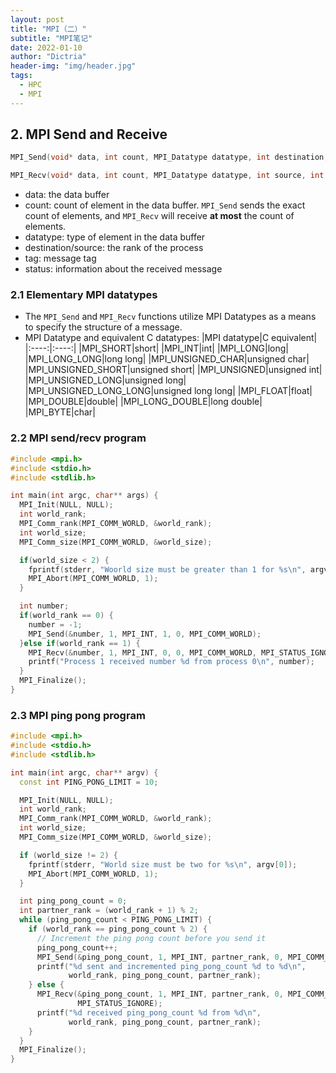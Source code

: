 ```yaml
---
layout: post
title: "MPI（二）"
subtitle: "MPI笔记"
date: 2022-01-10
author: "Dictria"
header-img: "img/header.jpg"
tags: 
  - HPC
  - MPI
---
```


## 2. MPI Send and Receive
```cpp
MPI_Send(void* data, int count, MPI_Datatype datatype, int destination, int tag, MPI_Comm communicator);

MPI_Recv(void* data, int count, MPI_Datatype datatype, int source, int tag, MPI_Comm communicator, MPI_Status* status);
```
* data: the data buffer
* count: count of element in the data buffer. `MPI_Send` sends the exact count of elements, and `MPI_Recv` will receive **at most** the count of elements.
* datatype: type of element in the data buffer   
* destination/source: the rank of the process
* tag: message tag
* status: information about the received message

### 2.1 Elementary MPI datatypes
* The `MPI_Send` and `MPI_Recv` functions utilize MPI Datatypes as a means to specify the structure of a message.    
* MPI Datatype and equivalent C datatypes:
|MPI datatype|C equivalent|
|:----:|:----:|
|MPI_SHORT|short|
|MPI_INT|int|
|MPI_LONG|long|
|MPI_LONG_LONG|long long|
|MPI_UNSIGNED_CHAR|unsigned char|
|MPI_UNSIGNED_SHORT|unsigned short|
|MPI_UNSIGNED|unsigned int|
|MPI_UNSIGNED_LONG|unsigned long|
|MPI_UNSIGNED_LONG_LONG|unsigned long long|
|MPI_FLOAT|float|
|MPI_DOUBLE|double|
|MPI_LONG_DOUBLE|long double|
|MPI_BYTE|char|

### 2.2 MPI send/recv program
```cpp
#include <mpi.h>
#include <stdio.h>
#include <stdlib.h>

int main(int argc, char** args) {
  MPI_Init(NULL, NULL);
  int world_rank;
  MPI_Comm_rank(MPI_COMM_WORLD, &world_rank);
  int world_size;
  MPI_Comm_size(MPI_COMM_WORLD, &world_size);

  if(world_size < 2) {
    fprintf(stderr, "Woorld size must be greater than 1 for %s\n", argv[0]);
    MPI_Abort(MPI_COMM_WORLD, 1);
  }

  int number;
  if(world_rank == 0) {
    number = -1;
    MPI_Send(&number, 1, MPI_INT, 1, 0, MPI_COMM_WORLD);
  }else if(world_rank == 1) {
    MPI_Recv(&number, 1, MPI_INT, 0, 0, MPI_COMM_WORLD, MPI_STATUS_IGNONRE);
    printf("Process 1 received number %d from process 0\n", number);
  }
  MPI_Finalize();
}
```

### 2.3 MPI ping pong program
```cpp
#include <mpi.h>
#include <stdio.h>
#include <stdlib.h>

int main(int argc, char** argv) {
  const int PING_PONG_LIMIT = 10;

  MPI_Init(NULL, NULL);
  int world_rank;
  MPI_Comm_rank(MPI_COMM_WORLD, &world_rank);
  int world_size;
  MPI_Comm_size(MPI_COMM_WORLD, &world_size);

  if (world_size != 2) {
    fprintf(stderr, "World size must be two for %s\n", argv[0]);
    MPI_Abort(MPI_COMM_WORLD, 1);
  }

  int ping_pong_count = 0;
  int partner_rank = (world_rank + 1) % 2;
  while (ping_pong_count < PING_PONG_LIMIT) {
    if (world_rank == ping_pong_count % 2) {
      // Increment the ping pong count before you send it
      ping_pong_count++;
      MPI_Send(&ping_pong_count, 1, MPI_INT, partner_rank, 0, MPI_COMM_WORLD);
      printf("%d sent and incremented ping_pong_count %d to %d\n",
             world_rank, ping_pong_count, partner_rank);
    } else {
      MPI_Recv(&ping_pong_count, 1, MPI_INT, partner_rank, 0, MPI_COMM_WORLD,
               MPI_STATUS_IGNORE);
      printf("%d received ping_pong_count %d from %d\n",
             world_rank, ping_pong_count, partner_rank);
    }
  }
  MPI_Finalize();
}
```


